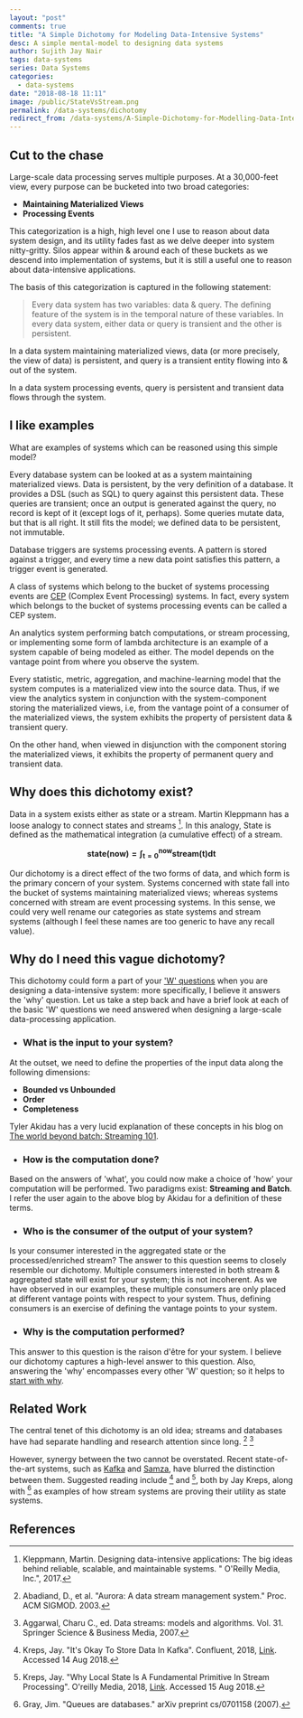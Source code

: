 ```yaml
---
layout: "post"
comments: true
title: "A Simple Dichotomy for Modeling Data-Intensive Systems"
desc: A simple mental-model to designing data systems
author: Sujith Jay Nair
tags: data-systems
series: Data Systems
categories:
  - data-systems
date: "2018-08-18 11:11"
image: /public/StateVsStream.png
permalink: /data-systems/dichotomy
redirect_from: /data-systems/A-Simple-Dichotomy-for-Modelling-Data-Intensive-Systems/
---
```

## Cut to the chase
Large-scale data processing serves multiple purposes. At a 30,000-feet view, every purpose can be bucketed into two broad categories:
- **Maintaining Materialized Views**
- **Processing Events**

This categorization is a high, high level one I use to reason about data system design, and its utility fades fast as we delve deeper into system nitty-gritty. Silos appear within & around each of these buckets as we descend into implementation of systems, but it is still a useful one to reason about data-intensive applications.

The basis of this categorization is captured in the following statement:

> Every data system has two variables: data & query. The defining feature of the system is in the temporal nature of these variables. In every data system, either data or query is transient and the other is persistent.

In a data system maintaining materialized views, data (or more precisely, the view of data) is persistent, and query is a transient entity flowing into & out of the system.

In a data system processing events, query is persistent and transient data flows through the system.

<!--break-->
## I like examples
What are examples of systems which can be reasoned using this simple model?

Every database system can be looked at as a system maintaining materialized views. Data is persistent, by the very definition of a database. It provides a DSL (such as SQL) to query against this persistent data. These queries are transient; once an output is generated against the query, no record is kept of it (except logs of it, perhaps). Some queries mutate data, but that is all right. It still fits the model; we defined data to be persistent, not immutable.

Database triggers are systems processing events. A pattern is stored against a trigger, and every time a new data point satisfies this pattern, a trigger event is generated.

A class of systems which belong to the bucket of systems processing events are [CEP](https://en.wikipedia.org/wiki/Complex_event_processing) (Complex Event Processing) systems. In fact, every system which belongs to the bucket of systems processing events can be called a CEP system.

An analytics system performing batch computations, or stream processing, or implementing some form of lambda architecture is an example of a system capable of being modeled as either. The model depends on the vantage point from where you observe the system.

Every statistic, metric, aggregation, and machine-learning model that the system computes is a materialized view into the source data. Thus, if we view the analytics system in conjunction with the system-component storing the materialized views, i.e, from the vantage point of a consumer of the materialized views, the system exhibits the property of persistent data & transient query.

On the other hand, when viewed in disjunction with the component storing the materialized views, it exhibits the property of permanent query and transient data.

## Why does this dichotomy exist?
Data in a system exists either as state or a stream. Martin Kleppmann has a loose analogy to connect states and streams [^1]. In this analogy, State is defined as the mathematical integration (a cumulative effect) of a stream.

$$ \mathsf{\mathbf{state(now) = \int_{t = 0}^{now} stream(t)  dt }} $$

Our dichotomy is a direct effect of the two forms of data, and which form is the primary concern of your system. Systems concerned with state fall into the bucket of systems maintaining materialized views; whereas systems concerned with stream are event processing systems. In this sense, we could very well rename our categories as state systems and stream systems (although I feel these names are too generic to have any recall value).


## Why do I need this vague dichotomy?
This dichotomy could form a part of your ['W' questions](https://en.wikipedia.org/wiki/Five_Ws) when you are designing a data-intensive system: more specifically, I believe it answers the 'why' question. Let us take a step back and have a brief look at each of the basic 'W' questions we need answered when designing a large-scale data-processing application.

- ### What is the input to your system?
At the outset, we need to define the properties of the input data along the following dimensions:
  - **Bounded vs Unbounded**
  - **Order**
  - **Completeness**

  Tyler Akidau has a very lucid explanation of these concepts in his blog on [The world beyond batch: Streaming 101](https://www.oreilly.com/ideas/the-world-beyond-batch-streaming-101).

- ### How is the computation done?
Based on the answers of 'what', you could now make a choice of 'how' your computation will be performed. Two paradigms exist: **Streaming and Batch**. I refer the user again to the above blog by Akidau for a definition of these terms.

- ### Who is the consumer of the output of your system?
Is your consumer interested in the aggregated state or the processed/enriched stream? The answer to this question seems to closely resemble our dichotomy. Multiple consumers interested in both stream & aggregated state will exist for your system; this is not incoherent. As we have observed in our examples, these multiple consumers are only placed at different vantage points with respect to your system. Thus, defining consumers is an exercise of defining the vantage points to your system.

- ### Why is the computation performed?
This answer to this question is the raison d'être for your system. I believe our dichotomy captures a high-level answer to this question. Also, answering the 'why' encompasses every other 'W' question; so it helps to [start with why](https://en.wikipedia.org/wiki/Start_With_Why).


## Related Work
The central tenet of this dichotomy is an old idea; streams and databases have had separate handling and research attention since long. [^2] [^3]

However, synergy between the two cannot be overstated. Recent state-of-the-art systems, such as [Kafka](https://kafka.apache.org/) and [Samza](http://samza.apache.org/), have blurred the distinction between them. Suggested reading include [^4] and [^5], both by Jay Kreps, along with [^6] as examples of how stream systems are proving their utility as state systems.

## References
[^1]: Kleppmann, Martin. Designing data-intensive applications: The big ideas behind reliable, scalable, and maintainable systems. " O'Reilly Media, Inc.", 2017.
[^2]: Abadiand, D., et al. "Aurora: A data stream management system." Proc. ACM SIGMOD. 2003.
[^3]: Aggarwal, Charu C., ed. Data streams: models and algorithms. Vol. 31. Springer Science & Business Media, 2007.
[^4]: Kreps, Jay. "It's Okay To Store Data In Kafka". Confluent, 2018, [Link](https://www.confluent.io/blog/okay-store-data-apache-kafka/). Accessed 14 Aug 2018.
[^5]: Kreps, Jay. "Why Local State Is A Fundamental Primitive In Stream Processing". O'reilly Media, 2018, [Link](https://www.oreilly.com/ideas/why-local-state-is-a-fundamental-primitive-in-stream-processing). Accessed 15 Aug 2018.
[^6]: Gray, Jim. "Queues are databases." arXiv preprint cs/0701158 (2007).
[^7]: Hyde, Julian. "Data in flight." Communications of the ACM 53.1 (2010): 48-52.
